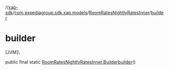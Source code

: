 //[xap-sdk](../../../index.md)/[com.expediagroup.sdk.xap.models](../index.md)/[RoomRatesNightlyRatesInner](index.md)/[builder](builder.md)

# builder

[JVM]\

public final static [RoomRatesNightlyRatesInner.Builder](-builder/index.md)[builder](builder.md)()
